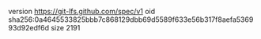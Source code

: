version https://git-lfs.github.com/spec/v1
oid sha256:0a4645533825bbb7c868129dbb69d5589f633e56b317f8aefa536993d92edf6d
size 2191
